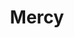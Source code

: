 ---
layout: card
category: [maker, physical]
image: /img/makers/mercy.jpg
title: Mercy
homepage: http://www.mercysupply.com/
---